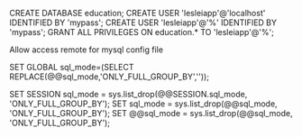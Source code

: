 CREATE DATABASE education;
CREATE USER 'lesleiapp'@'localhost' IDENTIFIED BY 'mypass';
CREATE USER 'lesleiapp'@'%' IDENTIFIED BY 'mypass';
GRANT ALL PRIVILEGES ON education.* TO 'lesleiapp'@'%';


Allow access remote for mysql config file




<!-- remove global sql mode: only full group by -->
SET GLOBAL sql_mode=(SELECT REPLACE(@@sql_mode,'ONLY_FULL_GROUP_BY',''));

<!-- if SQL is not working well, do it: -->
SET SESSION sql_mode = sys.list_drop(@@SESSION.sql_mode, 'ONLY_FULL_GROUP_BY');
SET sql_mode = sys.list_drop(@@sql_mode, 'ONLY_FULL_GROUP_BY');
SET @@sql_mode = sys.list_drop(@@sql_mode, 'ONLY_FULL_GROUP_BY');
